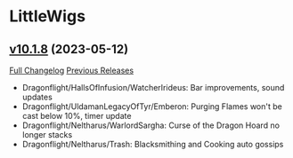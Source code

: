 # LittleWigs

## [v10.1.8](https://github.com/BigWigsMods/LittleWigs/tree/v10.1.8) (2023-05-12)
[Full Changelog](https://github.com/BigWigsMods/LittleWigs/compare/v10.1.7...v10.1.8) [Previous Releases](https://github.com/BigWigsMods/LittleWigs/releases)

- Dragonflight/HallsOfInfusion/WatcherIrideus: Bar improvements, sound updates  
- Dragonflight/UldamanLegacyOfTyr/Emberon: Purging Flames won't be cast below 10%, timer update  
- Dragonflight/Neltharus/WarlordSargha: Curse of the Dragon Hoard no longer stacks  
- Dragonflight/Neltharus/Trash: Blacksmithing and Cooking auto gossips  
